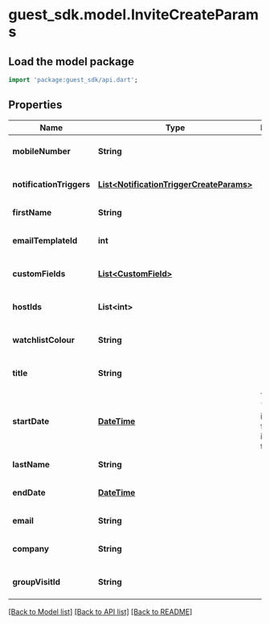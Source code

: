 # guest_sdk.model.InviteCreateParams

## Load the model package
```dart
import 'package:guest_sdk/api.dart';
```

## Properties
Name | Type | Description | Notes
------------ | ------------- | ------------- | -------------
**mobileNumber** | **String** |  | [optional] [default to null]
**notificationTriggers** | [**List&lt;NotificationTriggerCreateParams&gt;**](NotificationTriggerCreateParams.md) |  | [optional] [default to []]
**firstName** | **String** |  | [default to null]
**emailTemplateId** | **int** |  | [optional] [default to null]
**customFields** | [**List&lt;CustomField&gt;**](CustomField.md) |  | [optional] [default to []]
**hostIds** | **List&lt;int&gt;** |  | [optional] [default to []]
**watchlistColour** | **String** |  | [optional] [default to null]
**title** | **String** |  | [optional] [default to null]
**startDate** | [**DateTime**](DateTime.md) | The &#x60;start_date&#x60; is required for invitations to lobbies | [optional] [default to null]
**lastName** | **String** |  | [default to null]
**endDate** | [**DateTime**](DateTime.md) |  | [optional] [default to null]
**email** | **String** |  | [default to null]
**company** | **String** |  | [optional] [default to null]
**groupVisitId** | **String** |  | [optional] [default to null]

[[Back to Model list]](../README.md#documentation-for-models) [[Back to API list]](../README.md#documentation-for-api-endpoints) [[Back to README]](../README.md)


